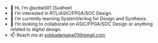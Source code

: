 - 👋 Hi, I’m @snbk001 (Sudhee)
- 👀 I’m interested in RTL/ASIC/FPGA/SOC Design.
- 🌱 I’m currently learning SystemVerilog for Design and Synthesis.
- 💞️ I’m looking to collaborate on ASIC/FPGA/SOC Design or anything related to digital design.
- 📫 Reach me at snbkademane01@gmail.com

<!---
snbk001/snbk001 is a ✨ special ✨ repository because its `README.md` (this file) appears on your GitHub profile.
You can click the Preview link to take a look at your changes.
--->
